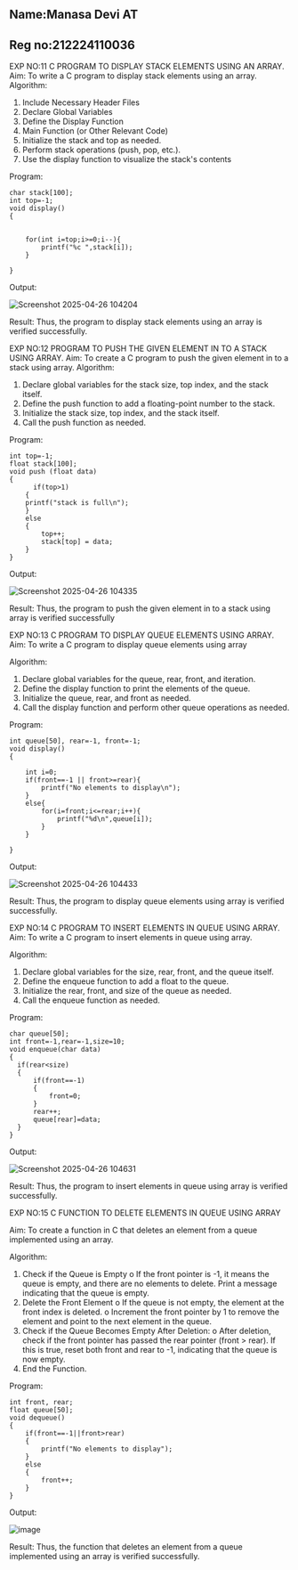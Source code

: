 ## Name:Manasa Devi AT
## Reg no:212224110036

EXP NO:11 C PROGRAM TO DISPLAY STACK ELEMENTS USING AN ARRAY.
Aim:
To write a C program to display stack elements using an array.
Algorithm:
1.	Include Necessary Header Files
2.	Declare Global Variables
3.	Define the Display Function
4.	Main Function (or Other Relevant Code)
5.	Initialize the stack and top as needed.
6.	Perform stack operations (push, pop, etc.).
7.	Use the display function to visualize the stack's contents
 
Program:
```
char stack[100];
int top=-1;
void display()
{
  
  
    for(int i=top;i>=0;i--){
        printf("%c ",stack[i]);
    }
    
}
```
Output:

![Screenshot 2025-04-26 104204](https://github.com/user-attachments/assets/4cf41360-2c53-44c6-8080-1fda3eec28f9)

Result:
Thus, the program to display stack elements using an array is verified successfully.
 

EXP NO:12  PROGRAM TO PUSH THE GIVEN ELEMENT IN TO A STACK USING ARRAY.
Aim:
To create a C program to push the given element in to a stack using array.
Algorithm:
1.	Declare global variables for the stack size, top index, and the stack itself.
2.	Define the push function to add a floating-point number to the stack.
3.	Initialize the stack size, top index, and the stack itself.
4.	Call the push function as needed.
 
Program:
```
int top=-1;
float stack[100];
void push (float data)
{
      if(top>1)
    {
    printf("stack is full\n");
    }
    else
    {
        top++;
        stack[top] = data;
    }
}
```
Output:

![Screenshot 2025-04-26 104335](https://github.com/user-attachments/assets/90735527-174d-4d46-aafb-58e02962e4a2)

Result:
Thus, the program to push the given element in to a stack using array is verified successfully


 
EXP NO:13 C PROGRAM TO DISPLAY QUEUE ELEMENTS USING ARRAY.
Aim:
To write a C program to display queue elements using array

Algorithm:
1.	Declare global variables for the queue, rear, front, and iteration.
2.	Define the display function to print the elements of the queue.
3.	Initialize the queue, rear, and front as needed.
4.	Call the display function and perform other queue operations as needed.
 
Program:
```
int queue[50], rear=-1, front=-1;
void display()
{
    
    int i=0;
    if(front==-1 || front>=rear){
        printf("No elements to display\n");
    }
    else{
        for(i=front;i<=rear;i++){
            printf("%d\n",queue[i]);
        }
    }

}
```
Output:

![Screenshot 2025-04-26 104433](https://github.com/user-attachments/assets/9a104338-4f72-4996-b879-bdf17f392fed)

Result:
Thus, the program to display queue elements using array is verified successfully.

EXP NO:14 C PROGRAM TO INSERT ELEMENTS IN QUEUE USING ARRAY.
Aim:
To write a C program to insert elements in queue using array.

Algorithm:
1.	Declare global variables for the size, rear, front, and the queue itself.
2.	Define the enqueue function to add a float to the queue.
3.	Initialize the rear, front, and size of the queue as needed.
4.	Call the enqueue function as needed.

Program:
```
char queue[50];
int front=-1,rear=-1,size=10;
void enqueue(char data)
{
  if(rear<size)
  {
      if(front==-1)
      {
          front=0;
      }
      rear++;
      queue[rear]=data;
  }
}
```
Output:

![Screenshot 2025-04-26 104631](https://github.com/user-attachments/assets/a38a74fa-2a74-4d15-aee3-1f04bb16bcc8)

Result:
Thus, the program to insert elements in queue using array is verified successfully.

 
EXP NO:15 C FUNCTION TO DELETE ELEMENTS IN QUEUE USING ARRAY

Aim:
To create a function in C that deletes an element from a queue implemented using an array.

Algorithm:

1.	Check if the Queue is Empty
o	If the front pointer is -1, it means the queue is empty, and there are no elements to delete. Print a message indicating that the queue is empty.
2.	Delete the Front Element
o	If the queue is not empty, the element at the front index is deleted.
o	Increment the front pointer by 1 to remove the element and point to the next element in the queue.
3.	Check if the Queue Becomes Empty After Deletion:
o	After deletion, check if the front pointer has passed the rear pointer (front > rear). If this is true, reset both front and rear to -1, indicating that the queue is now empty.
4.	End the Function.

Program:
```
int front, rear;
float queue[50];
void dequeue()
{
    if(front==-1||front>rear)
    {
        printf("No elements to display");
    }
    else
    {
        front++;
    }
}
```
Output:

![image](https://github.com/user-attachments/assets/ce8c10a6-8210-4166-978d-f56e3225f781)

Result:
Thus, the function that deletes an element from a queue implemented using an array is verified successfully.
